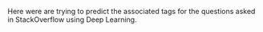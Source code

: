 Here were are trying to predict the associated tags for the questions asked in StackOverflow using Deep Learning.
